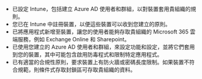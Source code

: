 - 已設定 Intune，包括建立 Azure AD 使用者和群組，以對裝置套用貴組織的規則。
- 您已在 Intune 中註冊裝置，以便這些裝置可以收到您建立的原則。
- 已將應用程式新增至裝置，讓您的使用者能夠存取貴組織的 Microsoft 365 雲端服務，例如 Exchange Online 和 Sharepoint。
- 已使用您建立的 Azure AD 使用者和群組，來設定功能和設定，並將它們套用到您的裝置，其中可能包含啟用防毒程式和限制特定應用程式。
- 已有適當的合規性原則，要求裝置上有防火牆或密碼長度限制。如果裝置不符合規範，則條件式存取封鎖區可存取貴組織的資料。